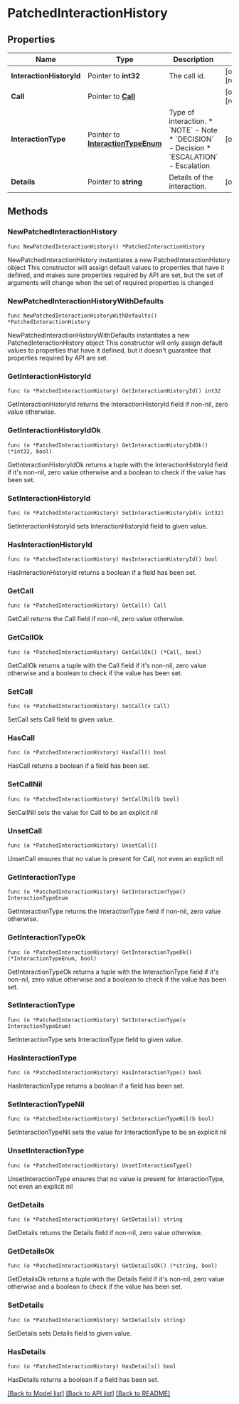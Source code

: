 # PatchedInteractionHistory

## Properties

Name | Type | Description | Notes
------------ | ------------- | ------------- | -------------
**InteractionHistoryId** | Pointer to **int32** | The call id. | [optional] [readonly] 
**Call** | Pointer to [**Call**](Call.md) |  | [optional] [readonly] 
**InteractionType** | Pointer to [**InteractionTypeEnum**](InteractionTypeEnum.md) | Type of interaction.  * &#x60;NOTE&#x60; - Note * &#x60;DECISION&#x60; - Decision * &#x60;ESCALATION&#x60; - Escalation | [optional] 
**Details** | Pointer to **string** | Details of the interaction. | [optional] 

## Methods

### NewPatchedInteractionHistory

`func NewPatchedInteractionHistory() *PatchedInteractionHistory`

NewPatchedInteractionHistory instantiates a new PatchedInteractionHistory object
This constructor will assign default values to properties that have it defined,
and makes sure properties required by API are set, but the set of arguments
will change when the set of required properties is changed

### NewPatchedInteractionHistoryWithDefaults

`func NewPatchedInteractionHistoryWithDefaults() *PatchedInteractionHistory`

NewPatchedInteractionHistoryWithDefaults instantiates a new PatchedInteractionHistory object
This constructor will only assign default values to properties that have it defined,
but it doesn't guarantee that properties required by API are set

### GetInteractionHistoryId

`func (o *PatchedInteractionHistory) GetInteractionHistoryId() int32`

GetInteractionHistoryId returns the InteractionHistoryId field if non-nil, zero value otherwise.

### GetInteractionHistoryIdOk

`func (o *PatchedInteractionHistory) GetInteractionHistoryIdOk() (*int32, bool)`

GetInteractionHistoryIdOk returns a tuple with the InteractionHistoryId field if it's non-nil, zero value otherwise
and a boolean to check if the value has been set.

### SetInteractionHistoryId

`func (o *PatchedInteractionHistory) SetInteractionHistoryId(v int32)`

SetInteractionHistoryId sets InteractionHistoryId field to given value.

### HasInteractionHistoryId

`func (o *PatchedInteractionHistory) HasInteractionHistoryId() bool`

HasInteractionHistoryId returns a boolean if a field has been set.

### GetCall

`func (o *PatchedInteractionHistory) GetCall() Call`

GetCall returns the Call field if non-nil, zero value otherwise.

### GetCallOk

`func (o *PatchedInteractionHistory) GetCallOk() (*Call, bool)`

GetCallOk returns a tuple with the Call field if it's non-nil, zero value otherwise
and a boolean to check if the value has been set.

### SetCall

`func (o *PatchedInteractionHistory) SetCall(v Call)`

SetCall sets Call field to given value.

### HasCall

`func (o *PatchedInteractionHistory) HasCall() bool`

HasCall returns a boolean if a field has been set.

### SetCallNil

`func (o *PatchedInteractionHistory) SetCallNil(b bool)`

 SetCallNil sets the value for Call to be an explicit nil

### UnsetCall
`func (o *PatchedInteractionHistory) UnsetCall()`

UnsetCall ensures that no value is present for Call, not even an explicit nil
### GetInteractionType

`func (o *PatchedInteractionHistory) GetInteractionType() InteractionTypeEnum`

GetInteractionType returns the InteractionType field if non-nil, zero value otherwise.

### GetInteractionTypeOk

`func (o *PatchedInteractionHistory) GetInteractionTypeOk() (*InteractionTypeEnum, bool)`

GetInteractionTypeOk returns a tuple with the InteractionType field if it's non-nil, zero value otherwise
and a boolean to check if the value has been set.

### SetInteractionType

`func (o *PatchedInteractionHistory) SetInteractionType(v InteractionTypeEnum)`

SetInteractionType sets InteractionType field to given value.

### HasInteractionType

`func (o *PatchedInteractionHistory) HasInteractionType() bool`

HasInteractionType returns a boolean if a field has been set.

### SetInteractionTypeNil

`func (o *PatchedInteractionHistory) SetInteractionTypeNil(b bool)`

 SetInteractionTypeNil sets the value for InteractionType to be an explicit nil

### UnsetInteractionType
`func (o *PatchedInteractionHistory) UnsetInteractionType()`

UnsetInteractionType ensures that no value is present for InteractionType, not even an explicit nil
### GetDetails

`func (o *PatchedInteractionHistory) GetDetails() string`

GetDetails returns the Details field if non-nil, zero value otherwise.

### GetDetailsOk

`func (o *PatchedInteractionHistory) GetDetailsOk() (*string, bool)`

GetDetailsOk returns a tuple with the Details field if it's non-nil, zero value otherwise
and a boolean to check if the value has been set.

### SetDetails

`func (o *PatchedInteractionHistory) SetDetails(v string)`

SetDetails sets Details field to given value.

### HasDetails

`func (o *PatchedInteractionHistory) HasDetails() bool`

HasDetails returns a boolean if a field has been set.


[[Back to Model list]](../README.md#documentation-for-models) [[Back to API list]](../README.md#documentation-for-api-endpoints) [[Back to README]](../README.md)


